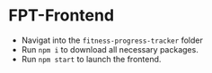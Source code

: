# FPT-Frontend
- Navigat into the `fitness-progress-tracker` folder
- Run `npm i` to download all necessary packages.
- Run `npm start` to launch the frontend.
